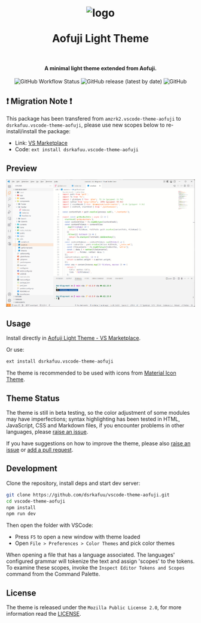 <h1 align="center">
  <br />
  <img src="https://raw.githubusercontent.com/dsrkafuu/vscode-theme-aofuji/main/src/icon.png" alt="logo" width="128" />
  <br /><br />
  Aofuji Light Theme
  <br /><br />
</h1>

<h4 align="center">A minimal light theme extended from Aofuji.</h4>

<p align="center">
  <img alt="GitHub Workflow Status" src="https://img.shields.io/github/workflow/status/dsrkafuu/vscode-theme-aofuji/test">&nbsp;<img alt="GitHub release (latest by date)" src="https://img.shields.io/github/v/release/dsrkafuu/vscode-theme-aofuji">&nbsp;<img alt="GitHub" src="https://img.shields.io/github/license/dsrkafuu/vscode-theme-aofuji">
</p>

## ❗ Migration Note ❗

This package has been transfered from `amzrk2.vscode-theme-aofuji` to `dsrkafuu.vscode-theme-aofuji`, please use new scopes below to re-install/install the package:

- Link: [VS Marketplace](https://marketplace.visualstudio.com/items?itemName=dsrkafuu.vscode-theme-aofuji)
- Code: `ext install dsrkafuu.vscode-theme-aofuji`

## Preview

<p align="center">
  <img alt="Preview" src="https://raw.githubusercontent.com/dsrkafuu/vscode-theme-aofuji/main/src/preview.png">
</p>

## Usage

Install directly in [Aofuji Light Theme - VS Marketplace](https://marketplace.visualstudio.com/items?itemName=dsrkafuu.vscode-theme-aofuji).

Or use:

```bash
ext install dsrkafuu.vscode-theme-aofuji
```

The theme is recommended to be used with icons from [Material Icon Theme](https://github.com/PKief/vscode-material-icon-theme).

## Theme Status

The theme is still in beta testing, so the color adjustment of some modules may have imperfections; syntax highlighting has been tested in HTML, JavaScript, CSS and Markdown files, if you encounter problems in other languages, please [raise an issue](https://github.com/dsrkafuu/vscode-theme-aofuji/issues).

If you have suggestions on how to improve the theme, please also [raise an issue](https://github.com/dsrkafuu/vscode-theme-aofuji/issues) or [add a pull request](https://github.com/dsrkafuu/vscode-theme-aofuji/pulls).

## Development

Clone the repository, install deps and start dev server:

```bash
git clone https://github.com/dsrkafuu/vscode-theme-aofuji.git
cd vscode-theme-aofuji
npm install
npm run dev
```

Then open the folder with VSCode:

- Press `F5` to open a new window with theme loaded
- Open `File > Preferences > Color Themes` and pick color themes

When opening a file that has a language associated. The languages' configured grammar will tokenize the text and assign 'scopes' to the tokens. To examine these scopes, invoke the `Inspect Editor Tokens and Scopes` command from the Command Palette.

## License

The theme is released under the `Mozilla Public License 2.0`, for more information read the [LICENSE](https://github.com/dsrkafuu/vscode-theme-aofuji/blob/main/LICENSE).
